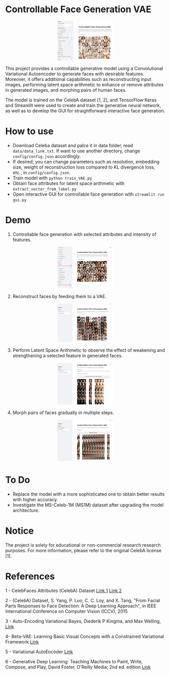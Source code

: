 # Controllable Face Generation VAE

<p align="center">
  <img src="readme-files/controlable-generation.png" alt="Alt Text" style="max-width: 35%;">
</p>

This project provides a controllable generative model using a Convolutional Variational Autoencoder to generate faces with desirable features. Moreover, it offers additional capabilities such as reconstructing input images, performing latent space arithmetic to enhance or remove attributes in generated images, and morphing pairs of human faces.

The model is trained on the CelebA dataset [1, 2], and TensorFlow Keras and Streamlit were used to create and train the generative neural network, as well as to develop the GUI for straightforward interactive face generation. 

# How to use

- Download Celeba dataset and palce it in data folder, read `data/data_link.txt`. If want to use another directory, change `config/config.json` accordingly.  
- If desired, you can change parameters such as resolution, embedding size, weight of reconstruction loss compared to KL divergence loss, etc., in `config/config.json`.
- Train model with `python train_VAE.py`
- Obtain face attributes for latent space arithmetic with `extract_vector_from_label.py`
- Open interactive GUI for controllable face generation with `streamlit run gui.py `

# Demo

1. Controllable face generation with selected attributes and intensity of features.
<p align="center">
  <img src="readme-files/controlable-generation-2.png" alt="Alt Text" style="max-width: 35%;">
</p>

2. Reconstruct faces by feeding them to a VAE.
<p align="center">
  <img src="readme-files/reconstruction.png" alt="Alt Text" style="max-width: 35%;">
</p>

3. Perform Latent Space Arithmetic to observe the effect of weakening and strengthening a selected feature in generated faces.
<p align="center">
  <img src="readme-files/latent-space-arithmetic.png" alt="Alt Text" style="max-width: 35%;">
</p>

4. Morph pairs of faces gradually in multiple steps.
<p align="center">
  <img src="readme-files/morph-faces.png" alt="Alt Text" style="max-width: 35%;">
</p>

# To Do
- Replace the model with a more sophisticated one to obtain better results with higher accuracy.
- Investigate the MS-Celeb-1M (MS1M) dataset after upgrading the model architecture.

# Notice
The project is solely for educational or non-commercial research research purposes. For more information, please refer to the original CelebA license [1].

# References
1 - CelebFaces Attributes (CelebA) Dataset [Link 1](https://www.kaggle.com/datasets/jessicali9530/celeba-dataset) [Link 2](http://mmlab.ie.cuhk.edu.hk/projects/CelebA.html)

2 - (CelebA) Dataset, S. Yang, P. Luo, C. C. Loy, and X. Tang, "From Facial Parts Responses to Face Detection: A Deep Learning Approach", in IEEE International Conference on Computer Vision (ICCV), 2015

3 - Auto-Encoding Variational Bayes, Diederik P Kingma, and Max Welling, [Link](https://arxiv.org/pdf/1312.6114v10)

4- Beta-VAE: Learning Basic Visual Concepts with a Constrained Variational Framework [Link](https://openreview.net/forum?id=Sy2fzU9gl)

5 - Variational AutoEncoder [Link](https://keras.io/examples/generative/vae/)

6 - Generative Deep Learning: Teaching Machines to Paint, Write, Compose, and Play, David Foster, O'Reilly Media; 2nd ed. edition [Link](https://a.co/d/a76CdQv)
